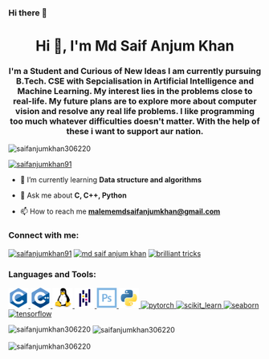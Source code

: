 ### Hi there 👋
<h1 align="center">Hi 👋, I'm Md Saif Anjum Khan</h1>
<h3 align="center">I'm a Student and Curious of New Ideas I am currently pursuing B.Tech. CSE with Sepcialisation in Artificial Intelligence and Machine Learning. My interest lies in the problems close to real-life. My future plans are to explore more about computer vision and resolve any real life problems. I like programming too much whatever difficulties doesn't matter. With the help of these i want to support aur nation.</h3>

<p align="left"> <img src="https://komarev.com/ghpvc/?username=saifanjumkhan306220&label=Profile%20views&color=0e75b6&style=flat" alt="saifanjumkhan306220" /> </p>

<p align="left"> <a href="https://twitter.com/saifanjumkhan91" target="blank"><img src="https://img.shields.io/twitter/follow/saifanjumkhan91?logo=twitter&style=for-the-badge" alt="saifanjumkhan91" /></a> </p>

- 🌱 I’m currently learning **Data structure and algorithms**

- 💬 Ask me about **C, C++, Python**

- 📫 How to reach me **malememdsaifanjumkhan@gmail.com**

<h3 align="left">Connect with me:</h3>
<p align="left">
<a href="https://twitter.com/saifanjumkhan91" target="blank"><img align="center" src="https://raw.githubusercontent.com/rahuldkjain/github-profile-readme-generator/master/src/images/icons/Social/twitter.svg" alt="saifanjumkhan91" height="30" width="40" /></a>
<a href="https://linkedin.com/in/md saif anjum khan" target="blank"><img align="center" src="https://raw.githubusercontent.com/rahuldkjain/github-profile-readme-generator/master/src/images/icons/Social/linked-in-alt.svg" alt="md saif anjum khan" height="30" width="40" /></a>
<a href="https://www.youtube.com/c/brilliant tricks" target="blank"><img align="center" src="https://raw.githubusercontent.com/rahuldkjain/github-profile-readme-generator/master/src/images/icons/Social/youtube.svg" alt="brilliant tricks" height="30" width="40" /></a>
</p>

<h3 align="left">Languages and Tools:</h3>
<p align="left"> <a href="https://www.cprogramming.com/" target="_blank" rel="noreferrer"> <img src="https://raw.githubusercontent.com/devicons/devicon/master/icons/c/c-original.svg" alt="c" width="40" height="40"/> </a> <a href="https://www.w3schools.com/cpp/" target="_blank" rel="noreferrer"> <img src="https://raw.githubusercontent.com/devicons/devicon/master/icons/cplusplus/cplusplus-original.svg" alt="cplusplus" width="40" height="40"/> </a> <a href="https://www.linux.org/" target="_blank" rel="noreferrer"> <img src="https://raw.githubusercontent.com/devicons/devicon/master/icons/linux/linux-original.svg" alt="linux" width="40" height="40"/> </a> <a href="https://pandas.pydata.org/" target="_blank" rel="noreferrer"> <img src="https://raw.githubusercontent.com/devicons/devicon/2ae2a900d2f041da66e950e4d48052658d850630/icons/pandas/pandas-original.svg" alt="pandas" width="40" height="40"/> </a> <a href="https://www.photoshop.com/en" target="_blank" rel="noreferrer"> <img src="https://raw.githubusercontent.com/devicons/devicon/master/icons/photoshop/photoshop-line.svg" alt="photoshop" width="40" height="40"/> </a> <a href="https://www.python.org" target="_blank" rel="noreferrer"> <img src="https://raw.githubusercontent.com/devicons/devicon/master/icons/python/python-original.svg" alt="python" width="40" height="40"/> </a> <a href="https://pytorch.org/" target="_blank" rel="noreferrer"> <img src="https://www.vectorlogo.zone/logos/pytorch/pytorch-icon.svg" alt="pytorch" width="40" height="40"/> </a> <a href="https://scikit-learn.org/" target="_blank" rel="noreferrer"> <img src="https://upload.wikimedia.org/wikipedia/commons/0/05/Scikit_learn_logo_small.svg" alt="scikit_learn" width="40" height="40"/> </a> <a href="https://seaborn.pydata.org/" target="_blank" rel="noreferrer"> <img src="https://seaborn.pydata.org/_images/logo-mark-lightbg.svg" alt="seaborn" width="40" height="40"/> </a> <a href="https://www.tensorflow.org" target="_blank" rel="noreferrer"> <img src="https://www.vectorlogo.zone/logos/tensorflow/tensorflow-icon.svg" alt="tensorflow" width="40" height="40"/> </a> </p>

<p><img align="left" src="https://github-readme-stats.vercel.app/api/top-langs?username=saifanjumkhan306220&show_icons=true&locale=en&layout=compact" alt="saifanjumkhan306220" /></p>

<p>&nbsp;<img align="center" src="https://github-readme-stats.vercel.app/api?username=saifanjumkhan306220&show_icons=true&locale=en" alt="saifanjumkhan306220" /></p>

<p><img align="center" src="https://github-readme-streak-stats.herokuapp.com/?user=saifanjumkhan306220&" alt="saifanjumkhan306220" /></p>
